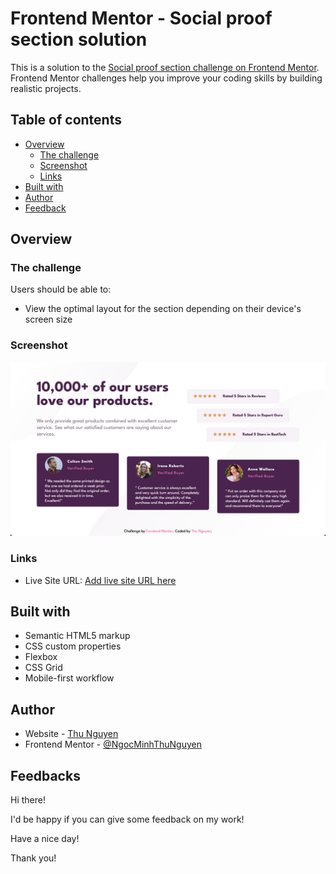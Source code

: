 # Frontend Mentor - Social proof section solution

This is a solution to the [Social proof section challenge on Frontend Mentor](https://www.frontendmentor.io/challenges/social-proof-section-6e0qTv_bA). Frontend Mentor challenges help you improve your coding skills by building realistic projects. 

## Table of contents

- [Overview](#overview)
  - [The challenge](#the-challenge)
  - [Screenshot](#screenshot)
  - [Links](#links)
- [Built with](#built-with)
- [Author](#author)
- [Feedback](#feedback)

## Overview

### The challenge

Users should be able to:

- View the optimal layout for the section depending on their device's screen size

### Screenshot

![](images/screenshot.png)

### Links

- Live Site URL: [Add live site URL here](https://your-live-site-url.com)


## Built with

- Semantic HTML5 markup
- CSS custom properties
- Flexbox
- CSS Grid
- Mobile-first workflow

## Author

- Website - [Thu Nguyen](https://github.com/NgocMinhThuNguyen)
- Frontend Mentor - [@NgocMinhThuNguyen](https://www.frontendmentor.io/profile/NgocMinhThuNguyen)

## Feedbacks

Hi there!

I'd be happy if you can give some feedback on my work!

Have a nice day!

Thank you!
